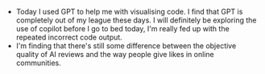 - Today I used GPT to help me with visualising code. I find that GPT is completely out of my league these days. I will definitely be exploring the use of copilot before I go to bed today, I'm really fed up with the repeated incorrect code output.
- I'm finding that there's still some difference between the objective quality of AI reviews and the way people give likes in online communities.
